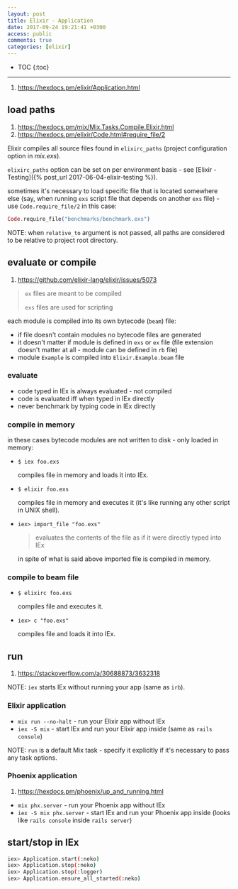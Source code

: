 ```yaml
---
layout: post
title: Elixir - Application
date: 2017-09-24 19:21:41 +0300
access: public
comments: true
categories: [elixir]
---
```


<!-- more -->

* TOC
{:toc}
<hr>

1. <https://hexdocs.pm/elixir/Application.html>

load paths
----------

1. <https://hexdocs.pm/mix/Mix.Tasks.Compile.Elixir.html>
2. <https://hexdocs.pm/elixir/Code.html#require_file/2>

Elixir compiles all source files found in `elixirc_paths`
(project configuration option in _mix.exs_).

`elixirc_paths` option can be set on per environment basis -
see [Elixir - Testing]({% post_url 2017-06-04-elixir-testing %}).

sometimes it's necessary to load specific file that is located
somewhere else (say, when running `exs` script file that depends
on another `exs` file) - use `Code.require_file/2` in this case:

```elixir
Code.require_file("benchmarks/benchmark.exs")
```

NOTE: when `relative_to` argument is not passed, all paths
      are considered to be relative to project root directory.

evaluate or compile
-------------------

1. <https://github.com/elixir-lang/elixir/issues/5073>

> `ex` files are meant to be compiled
>
> `exs` files are used for scripting

each module is compiled into its own bytecode (`beam`) file:

- if file doesn't contain modules no bytecode files are generated
- it doesn't matter if module is defined in `exs` or `ex` file
  (file extension doesn't matter at all - module can be defined in `rb` file)
- module `Example` is compiled into `Elixir.Example.beam` file

### evaluate

- code typed in IEx is always evaluated - not compiled
- code is evaluated iff when typed in IEx directly
- never benchmark by typing code in IEx directly

### compile in memory

in these cases bytecode modules are not written to disk - only loaded in memory:

- `$ iex foo.exs`

  compiles file in memory and loads it into IEx.

- `$ elixir foo.exs`

  compiles file in memory and executes it
  (it's like running any other script in UNIX shell).

- `iex> import_file "foo.exs"`

  > evaluates the contents of the file as if it were directly typed into IEx

  in spite of what is said above imported file is compiled in memory.

### compile to beam file

- `$ elixirc foo.exs`

  compiles file and executes it.

- `iex> c "foo.exs"`

  compiles file and loads it into IEx.

run
---

1. <https://stackoverflow.com/a/30688873/3632318>

NOTE: `iex` starts IEx without running your app (same as `irb`).

### Elixir application

- `mix run --no-halt` - run your Elixir app without IEx
- `iex -S mix` - start IEx and run your Elixir app inside
  (same as `rails console`)

NOTE: `run` is a default Mix task - specify it explicitly
      if it's necessary to pass any task options.

### Phoenix application

1. <https://hexdocs.pm/phoenix/up_and_running.html>

- `mix phx.server` - run your Phoenix app without IEx
- `iex -S mix phx.server` - start IEx and run your Phoenix app inside
  (looks like `rails console` inside `rails server`)

start/stop in IEx
-----------------

```sh
iex> Application.start(:neko)
iex> Application.stop(:neko)
iex> Application.stop(:logger)
iex> Application.ensure_all_started(:neko)
```
